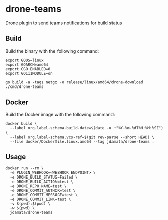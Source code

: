 # drone-teams

Drone plugin to send teams notifications for build status

## Build

Build the binary with the following command:

```console
export GOOS=linux
export GOARCH=amd64
export CGO_ENABLED=0
export GO111MODULE=on

go build -a -tags netgo -o release/linux/amd64/drone-download ./cmd/drone-teams
```

## Docker

Build the Docker image with the following command:

```console
docker build \
  --label org.label-schema.build-date=$(date -u +"%Y-%m-%dT%H:%M:%SZ") \
  --label org.label-schema.vcs-ref=$(git rev-parse --short HEAD) \
  --file docker/Dockerfile.linux.amd64 --tag jdamata/drone-teams .
```

## Usage

```
docker run --rm \
  -e PLUGIN_WEBHOOK=<WEBHOOK ENDPOINT> \
  -e DRONE_BUILD_STATUS=Failed \
  -e DRONE_BUILD_ACTION=test \
  -e DRONE_REPO_NAME=test \
  -e DRONE_COMMIT_AUTHOR=test \
  -e DRONE_COMMIT_MESSAGE=test \
  -e DRONE_COMMIT_LINK=test \
  -v $(pwd):$(pwd) \
  -w $(pwd) \
  jdamata/drone-teams
```
